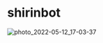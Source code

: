 # shirinbot

![photo_2022-05-12_17-03-37](https://user-images.githubusercontent.com/100312857/168075624-4018cc09-5aa1-484a-b474-076f207cda2c.jpg)
